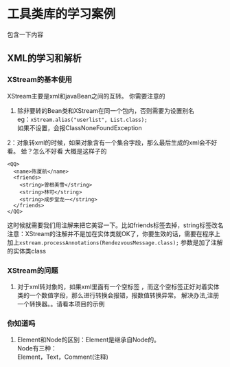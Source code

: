 # 工具类库的学习案例
包含一下内容
## XML的学习和解析

### XStream的基本使用
XStream主要是xml和javaBean之间的互转。
你需要注意的
1. 除非要转的Bean类和XStream在同一个包内，否则需要为设置别名  
	eg：`xStream.alias("userlist", List.class);`  
	如果不设置，会报ClassNoneFoundException
	
2：对象转xml的时候，如果对象含有一个集合字段，那么最后生成的xml会不好看。
	蛤？怎么不好看
	大概是这样子的
	
	<QQ>
	  <name>陈厦航</name>
	  <friends>
	    <string>曽根美雪</string>
	    <string>林可</string>
	    <string>成步堂龙一</string>
	  </friends>
	</QQ>

   这时候就需要我们用注解来把它美容一下。比如friends标签去掉，string标签改名
   注意：XStream的注解并不是加在实体类就OK了，你要生效的话，需要在程序上加上`xstream.processAnnotations(RendezvousMessage.class);`
   参数是加了注解的实体类class
	
### XStream的问题
1. 对于xml转对象的，如果xml里面有一个空标签  ，而这个空标签正好对着实体类的一个数值字段，那么进行转换会报错，报数值转换异常。
	解决办法,注册一个转换器。。请看本项目的示例
 
### 你知道吗
1. Element和Node的区别：Element是继承自Node的。  
	Node有三种：  
	Element，Text，Comment(注释)  

